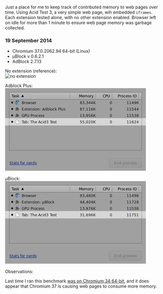 Just a place for me to keep track of contributed memory to web pages over time. Using Acid Test 3, a very simple web page, wih embedded `iframes`. Each extension tested alone, with no other extension enabled. Browser left on idle for more than 1 minute to ensure web page memory was garbage collected.

### 19 September 2014

- Chromium 37.0.2062.94 64-bit (Linux)
- µBlock v 0.6.2.1
- AdBlock 2.7.13

No extension (reference):<br>
![no extension](https://https://raw.githubusercontent.com/gorhill/uBlock/master/doc/benchmarks/mem-usage-in-page-20140919-none.png)

Adblock Plus:<br>
![Adblock Plus](https://raw.githubusercontent.com/gorhill/uBlock/master/doc/benchmarks/mem-usage-in-page-20140919-abp.png)

µBlock:<br>
![µBlock](https://raw.githubusercontent.com/gorhill/uBlock/master/doc/benchmarks/mem-usage-in-page-20140919-ublock.png)

Observations:

Last time I ran this benchmark [was on Chromium 34 64-bit](https://github.com/gorhill/uBlock/wiki/%C2%B5Block-vs.-ABP:-efficiency-compared#added-memory-footprint-to-web-pages), and it does appear that Chromium 37 is causing web pages to consume more memory.